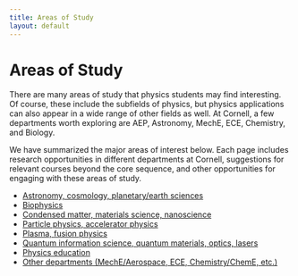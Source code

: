 ```yaml
---
title: Areas of Study
layout: default
---
```

<link rel="stylesheet" href="/main.css">

# Areas of Study
There are many areas of study that physics students may find interesting. Of course, these include the subfields of physics, but physics applications can also appear in a wide range of other fields as well. At Cornell, a few departments worth exploring are AEP, Astronomy, MechE, ECE, Chemistry, and Biology.

We have summarized the major areas of interest below. Each page includes research opportunities in different departments at Cornell, suggestions for relevant courses beyond the core sequence, and other opportunities for engaging with these areas of study.

- [Astronomy, cosmology, planetary/earth sciences](/areas_of_study/astronomy.html)
- [Biophysics](/areas_of_study/biophysics.html)
- [Condensed matter, materials science, nanoscience](/areas_of_study/condensed_matter_nanoscience.html)
- [Particle physics, accelerator physics](/areas_of_study/particle_physics.html)
- [Plasma, fusion physics](/areas_of_study/plasma.html)
- [Quantum information science, quantum materials, optics, lasers](/areas_of_study/quantum_science.html)
- [Physics education](/areas_of_study/physics_education.html)
- [Other departments (MechE/Aerospace, ECE, Chemistry/ChemE, etc.)](/areas_of_study/other_departments.html)
